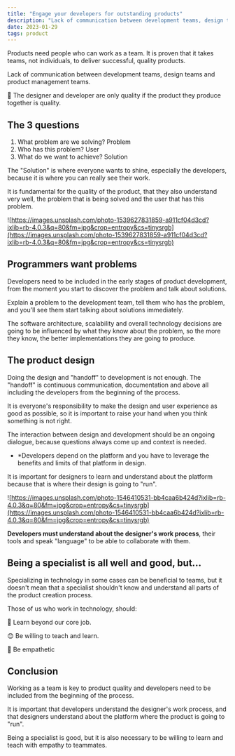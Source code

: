 ```yaml
---
title: "Engage your developers for outstanding products"
description: "Lack of communication between development teams, design teams and product management teams results in a poor quality product and problems."
date: 2023-01-29
tags: product
---
```



Products need people who can work as a team. It is proven that it takes teams, not individuals, to deliver successful, quality products.

Lack of communication between development teams, design teams and product management teams.

<aside>
🌟 The designer and developer are only quality if the product they produce together is quality.

</aside>

## The 3 questions

1. What problem are we solving? Problem
2. Who has this problem? User
3. What do we want to achieve? Solution

The "Solution" is where everyone wants to shine, especially the developers, because it is where you can really see their work.

It is fundamental for the quality of the product, that they also understand very well, the problem that is being solved and the user that has this problem.

![https://images.unsplash.com/photo-1539627831859-a911cf04d3cd?ixlib=rb-4.0.3&q=80&fm=jpg&crop=entropy&cs=tinysrgb](https://images.unsplash.com/photo-1539627831859-a911cf04d3cd?ixlib=rb-4.0.3&q=80&fm=jpg&crop=entropy&cs=tinysrgb)

## Programmers want problems

Developers need to be included in the early stages of product development, from the moment you start to discover the problem and talk about solutions.

Explain a problem to the development team, tell them who has the problem, and you'll see them start talking about solutions immediately.

The software architecture, scalability and overall technology decisions are going to be influenced by what they know about the problem, so the more they know, the better implementations they are going to produce.

## The product design

Doing the design and "handoff" to development is not enough. The "handoff" is continuous communication, documentation and above all including the developers from the beginning of the process.

It is everyone's responsibility to make the design and user experience as good as possible, so it is important to raise your hand when you think something is not right.

The interaction between design and development should be an ongoing dialogue, because questions always come up and context is needed.

- *Developers depend on the platform and you have to leverage the benefits and limits of that platform in design.

It is important for designers to learn and understand about the platform because that is where their design is going to "run".

![https://images.unsplash.com/photo-1546410531-bb4caa6b424d?ixlib=rb-4.0.3&q=80&fm=jpg&crop=entropy&cs=tinysrgb](https://images.unsplash.com/photo-1546410531-bb4caa6b424d?ixlib=rb-4.0.3&q=80&fm=jpg&crop=entropy&cs=tinysrgb)

**Developers must understand about the designer's work process**, their tools and speak "language" to be able to collaborate with them.

## Being a specialist is all well and good, but...

Specializing in technology in some cases can be beneficial to teams, but it doesn't mean that a specialist shouldn't know and understand all parts of the product creation process.

Those of us who work in technology, should:

🧠 Learn beyond our core job.

😊 Be willing to teach and learn.

🤭 Be empathetic

## Conclusion

Working as a team is key to product quality and developers need to be included from the beginning of the process.

It is important that developers understand the designer's work process, and that designers understand about the platform where the product is going to "run".

Being a specialist is good, but it is also necessary to be willing to learn and teach with empathy to teammates.
